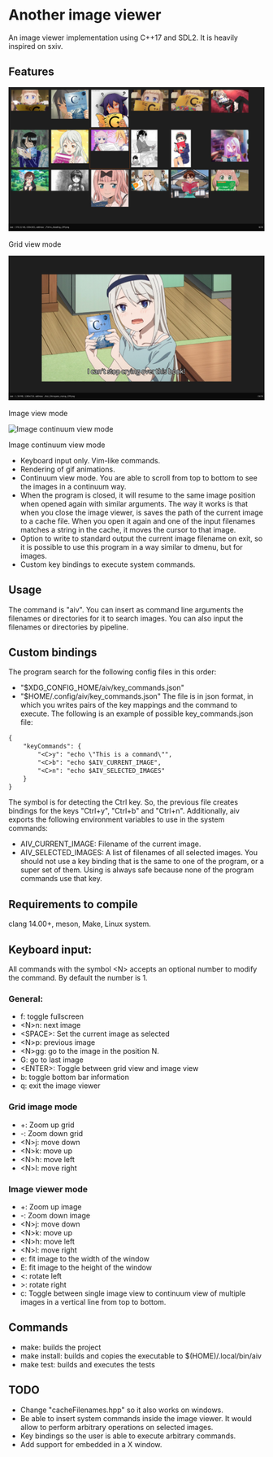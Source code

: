# Another image viewer
An image viewer implementation using C++17 and SDL2. It is heavily inspired on sxiv.

## Features
<div>
<img src="image0.png" alt="Grid view mode">
<p> Grid view mode</p>
</div>

<div>
<img src="image1.png" alt="Image view mode">
<p> Image view mode</p>
</div>

<div>
<img src="image2.gif" alt="Image continuum view mode" animated>
<p> Image continuum view mode </p>
</div>

- Keyboard input only. Vim-like commands.
- Rendering of gif animations.
- Continuum view mode. You are able to scroll from top to bottom to see the images in a continuum way.
- When the program is closed, it will resume to the same image position when opened again with similar arguments. The way it works is that when you close the image viewer, is saves the path of the current image to a cache file. When you open it again and one of the input filenames matches a string in the cache, it moves the cursor to that image.
- Option to write to standard output the current image filename on exit, so it is possible to use this program in a way similar to dmenu, but for images.
- Custom key bindings to execute system commands.


## Usage
The command is "aiv". You can insert as command line arguments the filenames or directories for it to search images. You can also input the filenames or directories by pipeline.

## Custom bindings
The program search for the following config files in this order:
- "$XDG_CONFIG_HOME/aiv/key_commands.json"
- "$HOME/.config/aiv/key_commands.json"
The file is in json format, in which you writes pairs of the key mappings and the command to execute. The following is an example of possible key_commands.json file:
```
{
    "keyCommands": {
		"<C>y": "echo \"This is a command\"",
        "<C>b": "echo $AIV_CURRENT_IMAGE",
		"<C>n": "echo $AIV_SELECTED_IMAGES"
    }
}
```
The <C> symbol is for detecting the Ctrl key. So, the previous file creates bindings for the keys "Ctrl+y", "Ctrl+b" and "Ctrl+n". Additionally, aiv exports the following environment variables to use in the system commands:
- AIV_CURRENT_IMAGE: Filename of the current image.
- AIV_SELECTED_IMAGES: A list of filenames of all selected images.
You should not use a key binding that is the same to one of the program, or a super set of them. Using <C> is always safe because none of the program commands use that key.
## Requirements to compile
clang 14.00+, meson, Make, Linux system.

## Keyboard input:
All commands with the symbol \<N\> accepts an optional number to modify the command. By default the number is 1.
### General:
- f: toggle fullscreen
- \<N\>n: next image
- \<SPACE\>: Set the current image as selected
- \<N\>p: previous image
- \<N\>gg: go to the image in the position N.
- G: go to last image
- \<ENTER\>: Toggle between grid view and image view
- b: toggle bottom bar information
- q: exit the image viewer
	
### Grid image mode
- +: Zoom up grid
- -: Zoom down grid
- \<N\>j: move down
- \<N\>k: move up
- \<N\>h: move left
- \<N\>l: move right
### Image viewer mode
- +: Zoom up image
- -: Zoom down image
- \<N\>j: move down
- \<N\>k: move up
- \<N\>h: move left
- \<N\>l: move right
- e: fit image to the width of the window
- E: fit image to the height of the window
- <: rotate left
- \>: rotate right
- c: Toggle between single image view to continuum view of multiple images in a vertical line from top to bottom.
	
## Commands
- make: builds the project
- make install: builds and copies the executable to $(HOME)/.local/bin/aiv
- make test: builds and executes the tests

## TODO
- Change "cacheFilenames.hpp" so it also works on windows.
- Be able to insert system commands inside the image viewer. It would allow to perform arbitrary operations on selected images.
- Key bindings so the user is able to execute arbitrary commands.
- Add support for embedded in a X window.
